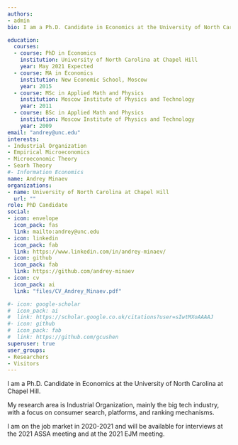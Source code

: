 ```yaml
---
authors:
- admin
bio: I am a Ph.D. Candidate in Economics at the University of North Carolina at Chapel Hill. My research area is Industrial Organization, mainly the big tech industry, with a focus on consumer search, platforms, and ranking mechanisms. I am on the job market in 2020-2021 and will be available for interviews at the 2021 ASSA meeting and at the 2021 EJM meeting.

education:
  courses:
  - course: PhD in Economics
    institution: University of North Carolina at Chapel Hill
    year: May 2021 Expected
  - course: MA in Economics
    institution: New Economic School, Moscow
    year: 2015
  - course: MSc in Applied Math and Physics
    institution: Moscow Institute of Physics and Technology
    year: 2011
  - course: BSc in Applied Math and Physics
    institution: Moscow Institute of Physics and Technology
    year: 2009
email: "andrey@unc.edu"
interests:
- Industrial Organization
- Empirical Microeconomics
- Microeconomic Theory
- Searh Theory
#- Information Economics
name: Andrey Minaev
organizations:
- name: University of North Carolina at Chapel Hill
  url: ""
role: PhD Candidate
social:
- icon: envelope
  icon_pack: fas
  link: mailto:andrey@unc.edu
- icon: linkedin
  icon_pack: fab
  link: https://www.linkedin.com/in/andrey-minaev/
- icon: github
  icon_pack: fab
  link: https://github.com/andrey-minaev
- icon: cv
  icon_pack: ai
  link: "files/CV_Andrey_Minaev.pdf"

#- icon: google-scholar
#  icon_pack: ai
#  link: https://scholar.google.co.uk/citations?user=sIwtMXoAAAAJ
#- icon: github
#  icon_pack: fab
#  link: https://github.com/gcushen
superuser: true
user_groups:
- Researchers
- Visitors
---
```


I am a Ph.D. Candidate in Economics at the University of North Carolina at Chapel Hill.

My research area is Industrial Organization, mainly the big tech industry, with a focus on consumer search, platforms, and ranking mechanisms.

I am on the job market in 2020-2021 and will be available for interviews at the 2021 ASSA meeting and at the 2021 EJM meeting.
